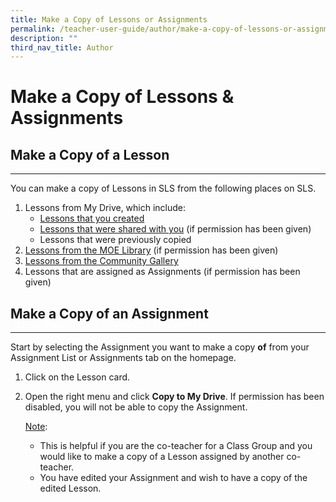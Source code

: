 ```yaml
---
title: Make a Copy of Lessons or Assignments
permalink: /teacher-user-guide/author/make-a-copy-of-lessons-or-assignments/
description: ""
third_nav_title: Author
---
```

<h1 id="make-a-copy-of-lessons-assignments">Make a Copy of Lessons &amp; Assignments</h1>
<h2 id="make-a-copy-of-a-lesson-">Make a Copy of a Lesson</h2>
<hr>
<p>You can make a copy of Lessons in SLS from the following places on SLS.</p>
<ol>
<li>Lessons from My Drive, which include:<ul>
<li><a target="_blank" href="/teacher-user-guide/discover/make-a-copy-of-a-lesson/">Lessons that you created</a></li>
<li><a target="_blank" href="/teacher-user-guide/collaborate/access-a-shared-lesson/">Lessons that were shared with you</a> (if permission has been given)</li>
<li>Lessons that were previously copied</li>
</ul>
</li>
<li><a target="_blank" href="/teacher-user-guide/discover/make-a-copy-of-a-lesson/">Lessons from the MOE Library</a> (if permission has been given)</li>
<li><a target="_blank" href="/teacher-user-guide/discover/make-a-copy-of-a-lesson/">Lessons from the Community Gallery</a></li>
<li>Lessons that are assigned as Assignments (if permission has been given)</li>
</ol>
<h2 id="make-a-copy-of-an-assignment-">Make a Copy of an Assignment</h2>
<hr>
<p>Start by selecting the Assignment you want to make a copy <strong>of</strong> from your Assignment List or Assignments tab on the homepage.</p>
<ol>
<li>Click on the Lesson card. </li>
<li><p>Open the right menu and click <strong>Copy to My Drive</strong>. If permission has been disabled, you will not be able to copy the Assignment.</p>
	<p><u>Note</u>: </p>
<ul>
<li>This is helpful if you are the co-teacher for a Class Group and you would like to make a copy of a Lesson assigned by another co-teacher.</li>
<li>You have edited your Assignment and wish to have a copy of the edited Lesson.</li>
</ul>
</li>
</ol>